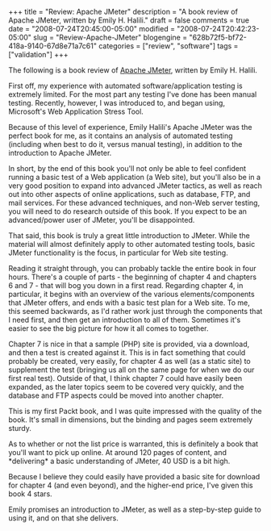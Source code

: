 +++
title = "Review: Apache JMeter"
description = "A book review of Apache JMeter, written by Emily H. Halili."
draft = false
comments = true
date = "2008-07-24T20:45:00-05:00"
modified = "2008-07-24T20:42:23-05:00"
slug = "Review-Apache-JMeter"
blogengine = "628b72f5-bf72-418a-9140-67d8e71a7c61"
categories = ["review", "software"]
tags = ["validation"]
+++

<div class="note">
<p>
The following is&nbsp;a book review of <a href="http://www.amazon.com/gp/product/1847192955?tag=strivinglifen-20" target="_blank">Apache JMeter</a>, written by Emily H. Halili. 
</p>
</div>
<p>
First off, my experience with automated software/application testing is extremely limited. For the most part any testing I&#39;ve done has been manual testing. Recently, however, I was introduced to, and began using, Microsoft&#39;s Web Application Stress Tool. 
</p>
<p>
Because of this level of experience, Emily Halili&#39;s Apache JMeter was the perfect book for me, as it contains an analysis of automated testing (including when best to do it, versus manual testing), in addition to the introduction to Apache JMeter. 
</p>
<p>
In short, by the end of this book you&#39;ll not only be able to feel confident running a basic test of a Web application (a Web site), but you&#39;ll also be in a very good position to expand into advanced JMeter tactics, as well as reach out into other aspects of online applications, such as database, FTP, and mail services. For these advanced techniques, and non-Web server testing, you will need to do research outside of this book. If you expect to be an advanced/power user of JMeter, you&#39;ll be disappointed. 
</p>
<p>
That said, this book is truly a great little&nbsp;introduction to JMeter. While the material will almost definitely apply to other automated testing tools, basic JMeter functionality is the focus, in particular for Web site testing. 
</p>
<p>
Reading it straight through, you can probably tackle the&nbsp;entire book in four hours. There&#39;s a couple of parts - the beginning of chapter 4 and chapters 6 and 7 - that will bog you down in a first read. Regarding chapter 4, in particular, it begins with an overview of the various elements/components that JMeter offers, and ends with a basic test plan for a Web site. To me, this seemed backwards, as I&#39;d rather work just through the components that I need first, and then get an introduction to all of them. Sometimes it&#39;s easier to see the big picture for how it all comes to together. 
</p>
<p>
Chapter 7 is nice in that a sample (PHP) site is provided, via a download, and then a test is created against it. This is in fact something that could probably be created, very easily, for chapter 4 as well (as a static site) to supplement the test (bringing us all on the same page for when we do our first real test). Outside of that, I think chapter 7 could have easily been expanded, as the later topics seem to be covered very quickly, and the database and FTP aspects could be moved into another chapter. 
</p>
<p>
This is my first Packt book, and I was quite impressed with the quality of the book. It&#39;s small in dimensions, but the binding and pages seem extremely sturdy. 
</p>
<p>
As to whether or not the list price is warranted, this is definitely a book that you&#39;ll want to pick up online. At around 120 pages of content, and *delivering* a basic understanding of JMeter, 40 USD is a bit high. 
</p>
<p>
Because I believe they could easily have provided a basic site for download for chapter 4 (and even beyond), and the higher-end price, I&#39;ve given this book 4 stars. 
</p>
<p>
Emily promises an introduction to JMeter, as well as a step-by-step guide to using it, and on that she delivers. 
</p>

